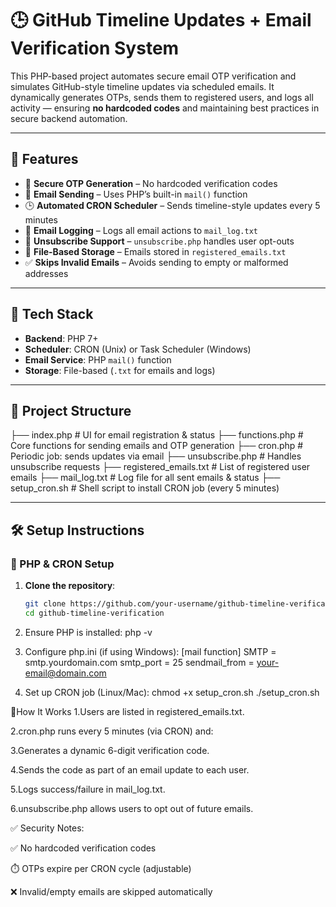 # 🕒 GitHub Timeline Updates + Email Verification System

This PHP-based project automates secure email OTP verification and simulates GitHub-style timeline updates via scheduled emails. It dynamically generates OTPs, sends them to registered users, and logs all activity — ensuring **no hardcoded codes** and maintaining best practices in secure backend automation.

---

## 🚀 Features

- 🔐 **Secure OTP Generation** – No hardcoded verification codes
- 📩 **Email Sending** – Uses PHP’s built-in `mail()` function
- 🕒 **Automated CRON Scheduler** – Sends timeline-style updates every 5 minutes
- 🧾 **Email Logging** – Logs all email actions to `mail_log.txt`
- 📜 **Unsubscribe Support** – `unsubscribe.php` handles user opt-outs
- 📁 **File-Based Storage** – Emails stored in `registered_emails.txt`
- ✅ **Skips Invalid Emails** – Avoids sending to empty or malformed addresses

---

## 🧰 Tech Stack

- **Backend**: PHP 7+
- **Scheduler**: CRON (Unix) or Task Scheduler (Windows)
- **Email Service**: PHP `mail()` function
- **Storage**: File-based (`.txt` for emails and logs)

---

## 📁 Project Structure

├── index.php # UI for email registration & status
├── functions.php # Core functions for sending emails and OTP generation
├── cron.php # Periodic job: sends updates via email
├── unsubscribe.php # Handles unsubscribe requests
├── registered_emails.txt # List of registered user emails
├── mail_log.txt # Log file for all sent emails & status
├── setup_cron.sh # Shell script to install CRON job (every 5 minutes)


---

## 🛠️ Setup Instructions

### 🔧 PHP & CRON Setup

1. **Clone the repository**:
   ```bash
   git clone https://github.com/your-username/github-timeline-verification.git
   cd github-timeline-verification

2. Ensure PHP is installed: php -v
     
3. Configure php.ini (if using Windows):
[mail function]
SMTP = smtp.yourdomain.com
smtp_port = 25
sendmail_from = your-email@domain.com

4. Set up CRON job (Linux/Mac):
   chmod +x setup_cron.sh
   ./setup_cron.sh


📧How It Works
1.Users are listed in registered_emails.txt.

2.cron.php runs every 5 minutes (via CRON) and:

3.Generates a dynamic 6-digit verification code.

4.Sends the code as part of an email update to each user.

5.Logs success/failure in mail_log.txt.

6.unsubscribe.php allows users to opt out of future emails.


✅ Security Notes:

✅ No hardcoded verification codes

⏱️ OTPs expire per CRON cycle (adjustable)

❌ Invalid/empty emails are skipped automatically

